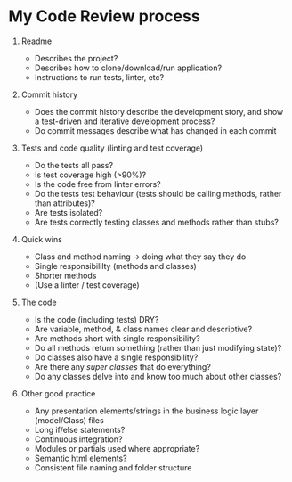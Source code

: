 My Code Review process
======================

1. Readme
    - Describes the project?
    - Describes how to clone/download/run application?
    - Instructions to run tests, linter, etc?

2. Commit history
    - Does the commit history describe the development story, and show a test-driven and iterative development process?
    - Do commit messages describe what has changed in each commit

3. Tests and code quality (linting and test coverage)
    - Do the tests all pass?
    - Is test coverage high (>90%)?
    - Is the code free from linter errors?
    - Do the tests test behaviour (tests should be calling methods, rather than attributes)?
    - Are tests isolated?
    - Are tests correctly testing classes and methods rather than stubs?

4. Quick wins
    - Class and method naming -> doing what they say they do
    - Single responsibililty (methods and classes)
    - Shorter methods
    - (Use a linter / test coverage)

5. The code
    - Is the code (including tests) DRY?
    - Are variable, method, & class names clear and descriptive?
    - Are methods short with single responsibility?
    - Do all methods return something (rather than just modifying state)?
    - Do classes also have a single responsibility?
    - Are there any _super classes_ that do everything?
    - Do any classes delve into and know too much about other classes?

6. Other good practice
    - Any presentation elements/strings in the business logic layer (model/Class) files
    - Long if/else statements?
    - Continuous integration?
    - Modules or partials used where appropriate?
    - Semantic html elements?
    - Consistent file naming and folder structure

